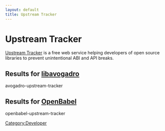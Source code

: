 ```yaml
---
layout: default
title: Upstream Tracker
---
```


# Upstream Tracker

[Upstream Tracker](http://linuxtesting.org/upstream-tracker/index.html) is a free web service helping developers of open source libraries to prevent unintentional ABI and API breaks.

Results for [libavogadro](http://linuxtesting.org/upstream-tracker/versions/avogadro.html)
------------------------------------------------------------------------------------------

<htmlet>avogadro-upstream-tracker</htmlet>

Results for [OpenBabel](http://linuxtesting.org/upstream-tracker/versions/openbabel.html)
-----------------------------------------------------------------------------------------

<htmlet>openbabel-upstream-tracker</htmlet>

<Category:Developer>

